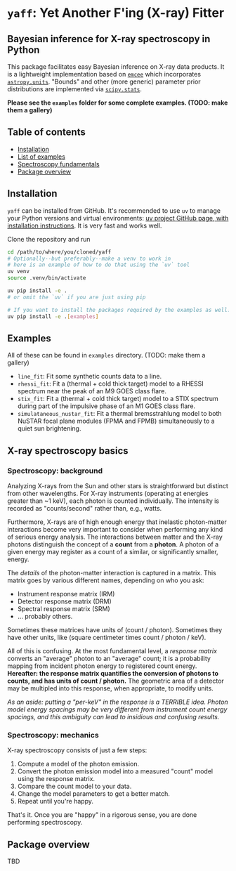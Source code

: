 # `yaff`: Yet Another F'ing (X-ray) Fitter
## Bayesian inference for X-ray spectroscopy in Python
This package facilitates easy Bayesian inference on X-ray data products.
It is a lightweight implementation based on [`emcee`](https://emcee.readthedocs.io/en/stable/)
which incorporates
[`astropy.units`](https://docs.astropy.org/en/latest/units/index.html).
"Bounds" and other (more generic) parameter prior distributions are implemented via
[`scipy.stats`](https://docs.scipy.org/doc/scipy/reference/stats.html).

**Please see the `examples` folder for some complete examples. (TODO: make them a gallery)**

## Table of contents
- [Installation](#installation)
- [List of examples](#examples)
- [Spectroscopy fundamentals](#x-ray-spectroscopy-basics)
- [Package overview](#package-overview)

## Installation
`yaff` can be installed from GitHub.
It's recommended to use `uv` to manage your Python versions and virtual environments: [uv project GitHub page, with installation instructions](https://github.com/astral-sh/uv).
It is very fast and works well.

Clone the repository and run
```bash
cd /path/to/where/you/cloned/yaff
# Optionally--but preferably--make a venv to work in
# here is an example of how to do that using the `uv` tool
uv venv
source .venv/bin/activate

uv pip install -e .
# or omit the `uv` if you are just using pip

# If you want to install the packages required by the examples as well:
uv pip install -e .[examples]
```

## Examples
All of these can be found in `examples` directory. (TODO: make them a gallery)
- `line_fit`: Fit some synthetic counts data to a line.
- `rhessi_fit`: Fit a (thermal + cold thick target) model to a RHESSI spectrum near the peak of an M9 GOES class flare.
- `stix_fit`: Fit a (thermal + cold thick target) model to a STIX spectrum during part of the impulsive phase of an M1 GOES class flare.
- `simulataneous_nustar_fit`: Fit a thermal bremsstrahlung model to both NuSTAR focal plane modules (FPMA and FPMB) simultaneously to a quiet sun brightening.

## X-ray spectroscopy basics
### Spectroscopy: background
Analyzing X-rays from the Sun and other stars is straightforward
    but distinct from other wavelengths.
For X-ray instruments (operating at energies greater than ~1 keV),
    each photon is counted individually.
The intensity is recorded as "counts/second" rather than, e.g.,
    watts.

Furthermore,
    X-rays are of high enough energy that inelastic photon-matter
    interactions become very important to consider when performing
    any kind of serious energy analysis.
The interactions between matter and the X-ray photons distinguish
    the concept of a **count** from a **photon**.
A photon of a given energy may register as a count of a similar,
    or significantly smaller,
    energy.

The _details_ of the photon-matter interaction is captured in a matrix.
This matrix goes by various different names, depending on who you ask:
- Instrument response matrix (IRM)
- Detector response matrix (DRM)
- Spectral response matrix (SRM)
- ... probably others.

Sometimes these matrices have units of (count / photon).
Sometimes they have other units, like (square centimeter times count / photon / keV).

All of this is confusing.
At the most fundamental level,
    a _response matrix_ converts an "average" photon to an "average" count;
    it is a probability mapping from incident photon energy
    to registered count energy.
**Hereafter:
    the response matrix quantifies the conversion of photons to counts,
    and has units of count / photon.**
The geometric area of a detector may be multipled into this response,
    when appropriate, to modify units.

_As an aside: putting a "per-keV" in the response is a TERRIBLE idea. Photon model energy spacings may be very different from instrument count energy spacings, and this ambiguity can lead to insidious and confusing results._

### Spectroscopy: mechanics
X-ray spectroscopy consists of just a few steps:
1. Compute a model of the photon emission.
2. Convert the photon emission model into a measured "count" model using the response matrix.
3. Compare the count model to your data.
4. Change the model parameters to get a better match.
5. Repeat until you're happy.

That's it. Once you are "happy" in a rigorous sense, you are done performing spectroscopy.

## Package overview
TBD
